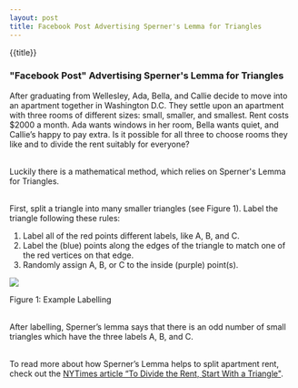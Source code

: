 ```yaml
---
layout: post
title: Facebook Post Advertising Sperner's Lemma for Triangles
---
```

{{title}}
<h3>"Facebook Post" Advertising Sperner's Lemma for Triangles</h3>

After graduating from Wellesley, Ada, Bella, and Callie decide to move into an apartment together in Washington D.C. They settle upon an apartment with three rooms of different sizes: small, smaller, and smallest. Rent costs $2000 a month. Ada wants windows in her room, Bella wants quiet, and Callie’s happy to pay extra. Is it possible for all three to choose rooms they like and to divide the rent suitably for everyone? <br><br>

Luckily there is a mathematical method, which relies on Sperner's Lemma for Triangles. <br><br>

First, split a triangle into many smaller triangles (see Figure 1). Label the triangle following these rules:
<ol>
	<li>Label all of the red points different labels, like A, B, and C.</li>
	<li>Label the (blue) points along the edges of the triangle to match one of the red vertices on that edge.</li>
	<li>Randomly assign A, B, or C to the inside (purple) point(s).</li>
</ol>
<div class="container">
	<img src="{{site.baseurl}}/img/sperner'slemma.png"><br>
	<p class="text-center">Figure 1: Example Labelling</p>
</div>
<br>
After labelling, Sperner’s lemma says that there is an odd number of small triangles which have the three labels A, B, and C. <br><br>

To read more about how Sperner’s Lemma helps to split apartment rent, check out the <a href="https://www.nytimes.com/2014/04/29/science/to-divide-the-rent-start-with-a-triangle.html">NYTimes article “To Divide the Rent, Start With a Triangle"</a>.